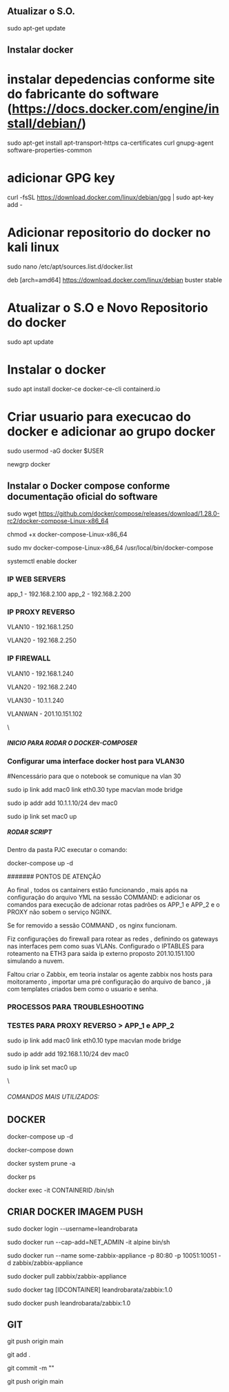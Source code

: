 
## Atualizar o S.O. 

sudo apt-get update 
 

## Instalar docker 

# instalar depedencias conforme site do fabricante do software (https://docs.docker.com/engine/install/debian/) 

sudo apt-get install apt-transport-https ca-certificates curl gnupg-agent software-properties-common


# adicionar GPG key

curl -fsSL https://download.docker.com/linux/debian/gpg | sudo apt-key add - 


# Adicionar repositorio do docker no kali linux 

sudo nano /etc/apt/sources.list.d/docker.list 

deb [arch=amd64] https://download.docker.com/linux/debian buster stable 


# Atualizar o S.O e Novo Repositorio do docker 
 
sudo apt update 


# Instalar o docker 

sudo apt install docker-ce docker-ce-cli containerd.io 





# Criar usuario para execucao do docker e adicionar ao grupo docker 

sudo usermod -aG docker $USER 

newgrp docker 


## Instalar o Docker compose conforme documentação oficial do software 


sudo wget https://github.com/docker/compose/releases/download/1.28.0-rc2/docker-compose-Linux-x86_64 

chmod +x docker-compose-Linux-x86_64 

sudo mv docker-compose-Linux-x86_64 /usr/local/bin/docker-compose 



systemctl enable docker 


### IP WEB SERVERS

app_1 - 192.168.2.100
app_2 - 192.168.2.200


### IP PROXY REVERSO

VLAN10 - 192.168.1.250

VLAN20 - 192.168.2.250


### IP FIREWALL

VLAN10 - 192.168.1.240

VLAN20 - 192.168.2.240

VLAN30 - 10.1.1.240

VLANWAN - 201.10.151.102


\


##### INICIO PARA RODAR O DOCKER-COMPOSER


### Configurar uma interface docker host para VLAN30

#Nencessário para que o notebook se comunique na vlan 30

sudo ip link add mac0 link eth0.30 type macvlan mode bridge

sudo ip addr add 10.1.1.10/24 dev mac0

sudo ip link set mac0 up 



##### RODAR SCRIPT

Dentro da pasta PJC executar o comando:

docker-compose up -d



####### PONTOS DE ATENÇÃO

Ao final , todos os cantainers estão funcionando , mais após na configuração do arquivo YML na sessão COMMAND: e adicionar os comandos para execução de adcionar rotas padrões os APP_1 e APP_2 e o PROXY não sobem o serviço NGINX.

Se for removido a sessão COMMAND , os nginx funcionam.

Fiz configurações do firewall para rotear as redes , definindo os gateways nas interfaces pem como suas VLANs. Configurado o IPTABLES para roteamento na ETH3 para saida ip externo proposto 201.10.151.100 simulando a nuvem.

Faltou criar o Zabbix, em teoria instalar os agente zabbix nos hosts para moitoramento , importar uma pré configuração do arquivo de banco , já com templates criados bem como o usuario e senha.


### PROCESSOS PARA  TROUBLESHOOTING


### TESTES PARA PROXY REVERSO > APP_1 e APP_2

sudo ip link add mac0 link eth0.10 type macvlan mode bridge

sudo ip addr add 192.168.1.10/24 dev mac0

sudo ip link set mac0 up 

\

###### COMANDOS MAIS UTILIZADOS:


## DOCKER

docker-compose up -d

docker-compose down

docker system prune -a

docker ps

docker exec -it CONTAINERID /bin/sh


## CRIAR DOCKER IMAGEM PUSH

sudo docker login --username=leandrobarata

sudo docker run --cap-add=NET_ADMIN  -it alpine bin/sh

sudo docker run --name some-zabbix-appliance -p 80:80 -p 10051:10051 -d zabbix/zabbix-appliance

sudo docker pull zabbix/zabbix-appliance

sudo docker tag [IDCONTAINER] leandrobarata/zabbix:1.0

sudo docker push leandrobarata/zabbix:1.0


## GIT

git push origin main

git add .

git commit -m ""

git push origin main




